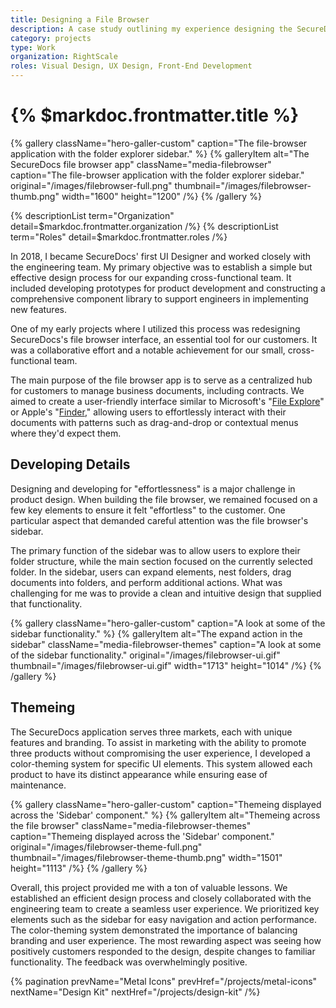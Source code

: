 ```yaml
---
title: Designing a File Browser
description: A case study outlining my experience designing the SecureDocs filebrowser application
category: projects
type: Work
organization: RightScale
roles: Visual Design, UX Design, Front-End Development
---
```


# {% $markdoc.frontmatter.title %}

{% gallery 
  className="hero-galler-custom"
  caption="The file-browser application with the folder explorer sidebar." %}
{% galleryItem
  alt="The SecureDocs file browser app"
  className="media-filebrowser"
  caption="The file-browser application with the folder explorer sidebar."
  original="/images/filebrowser-full.png"
  thumbnail="/images/filebrowser-thumb.png"
  width="1600"
  height="1200"
/%}
{% /gallery %}

{% descriptionList term="Organization" detail=$markdoc.frontmatter.organization /%}
{% descriptionList term="Roles" detail=$markdoc.frontmatter.roles /%}

In 2018, I became SecureDocs' first UI Designer and worked closely with the engineering team. My primary objective was to establish a simple but effective design process for our expanding cross-functional team. It included developing prototypes for product development and constructing a comprehensive component library to support engineers in implementing new features.

One of my early projects where I utilized this process was redesigning SecureDocs's file browser interface, an essential tool for our customers. It was a collaborative effort and a notable achievement for our small, cross-functional team.

The main purpose of the file browser app is to serve as a centralized hub for customers to manage business documents, including contracts. We aimed to create a user-friendly interface similar to Microsoft's "[File Explore](https://en.wikipedia.org/wiki/File_Explorer)" or  Apple's "[Finder](https://en.wikipedia.org/wiki/Finder_(software))," allowing users to effortlessly interact with their documents with patterns such as drag-and-drop or contextual menus where they'd expect them.

## Developing Details

Designing and developing for "effortlessness" is a major challenge in product design. When building the file browser, we remained focused on a few key elements to ensure it felt "effortless" to the customer. One particular aspect that demanded careful attention was the file browser's sidebar.

The primary function of the sidebar was to allow users to explore their folder structure, while the main section focused on the currently selected folder. In the sidebar, users can expand elements, nest folders, drag documents into folders, and perform additional actions. What was challenging for me was to provide a clean and intuitive design that supplied that functionality.

{% gallery 
  className="hero-galler-custom"
  caption="A look at some of the sidebar functionality." %}
{% galleryItem
  alt="The expand action in the sidebar"
  className="media-filebrowser-themes"
  caption="A look at some of the sidebar functionality."
  original="/images/filebrowser-ui.gif"
  thumbnail="/images/filebrowser-ui.gif"
  width="1713"
  height="1014"
/%}
{% /gallery %}

## Themeing

The SecureDocs application serves three markets, each with unique features and branding. To assist in marketing with the ability to promote three products without compromising the user experience, I developed a color-theming system for specific UI elements. This system allowed each product to have its distinct appearance while ensuring ease of maintenance.

{% gallery 
  className="hero-galler-custom" 
  caption="Themeing displayed across the 'Sidebar' component." %}
{% galleryItem
  alt="Themeing across the file browser"
  className="media-filebrowser-themes"
  caption="Themeing displayed across the 'Sidebar' component."
  original="/images/filebrowser-theme-full.png"
  thumbnail="/images/filebrowser-theme-thumb.png"
  width="1501"
  height="1113"
/%}
{% /gallery %}

Overall, this project provided me with a ton of valuable lessons. We established an efficient design process and closely collaborated with the engineering team to create a seamless user experience. We prioritized key elements such as the sidebar for easy navigation and action performance. The color-theming system demonstrated the importance of balancing branding and user experience. The most rewarding aspect was seeing how positively customers responded to the design, despite changes to familiar functionality. The feedback was overwhelmingly positive.

{% pagination 
  prevName="Metal Icons"
  prevHref="/projects/metal-icons" 
  nextName="Design Kit"
  nextHref="/projects/design-kit" 
/%}